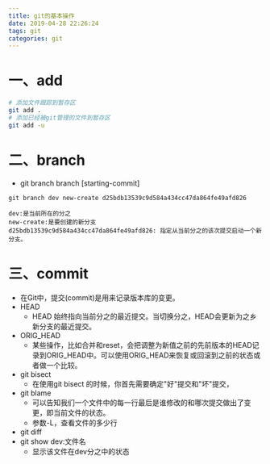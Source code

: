 ```yaml
---
title: git的基本操作
date: 2019-04-28 22:26:24
tags: git
categories: git
---
```


# 一、add

```bash
# 添加文件跟踪到暂存区
git add .
# 添加已经被git管理的文件到暂存区
git add -u
```



# 二、branch

- git branch branch [starting-commit]

~~~git 
git branch dev new-create d25bdb13539c9d584a434cc47da864fe49afd826

dev:是当前所在的分之
new-create:是要创建的新分支
d25bdb13539c9d584a434cc47da864fe49afd826: 指定从当前分之的该次提交启动一个新分支。
~~~

# 三、commit

- 在Git中，提交(commit)是用来记录版本库的变更。
- HEAD
  - HEAD 始终指向当前分之的最近提交。当切换分之，HEAD会更新为之乡新分支的最近提交。
- ORIG_HEAD 
  - 某些操作，比如合并和reset，会把调整为新值之前的先前版本的HEAD记录到ORIG_HEAD中。可以使用ORIG_HEAD来恢复或回滚到之前的状态或者做一个比较。
- git bisect
  - 在使用git bisect 的时候，你首先需要确定"好"提交和"坏"提交，
- git blame 
  - 可以告知我们一个文件中的每一行最后是谁修改的和哪次提交做出了变更，即当前文件的状态。
  - 参数-L，查看文件的多少行
- git diff
- git show dev:文件名
  - 显示该文件在dev分之中的状态

